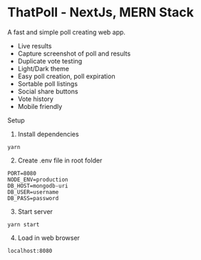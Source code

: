 # ThatPoll - NextJs, MERN Stack
A fast and simple poll creating web app.
- Live results
- Capture screenshot of poll and results
- Duplicate vote testing
- Light/Dark theme
- Easy poll creation, poll expiration
- Sortable poll listings
- Social share buttons
- Vote history
- Mobile friendly


Setup
1. Install dependencies
```
yarn
```
2. Create .env file in root folder
```
PORT=8080
NODE_ENV=production
DB_HOST=mongodb-uri
DB_USER=username
DB_PASS=password
```
3. Start server
```
yarn start
```
4. Load in web browser
```
localhost:8080
```
